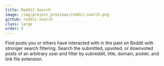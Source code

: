 ```yaml
---
title: Reddit Search
image: /img/project_previews/reddit-search.png
github: reddit-search
class: large
order: 5
---
```


Find posts you or others have interacted with in the past on Reddit with stronger search filtering.
Search the submitted, upvoted, or downvoted posts of an arbitrary user and filter by subreddit, title, domain, poster, and link file extension.
